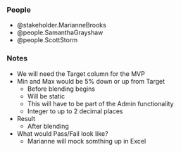 
### People
- @stakeholder.MarianneBrooks
- @people.SamanthaGrayshaw
- @people.ScottStorm

### Notes
- We will need the Target column for the MVP
- Min and Max would be 5% down or up from Target
  - Before blending begins
  - Will be static
  - This will have to be part of the Admin functionality
  - Integer to up to 2 decimal places
- Result 
  - After blending
- What would Pass/Fail look like?
  - Marianne will mock somthing up in Excel
